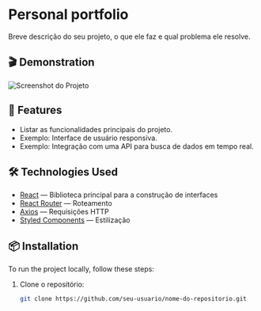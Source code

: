# Personal portfolio

Breve descrição do seu projeto, o que ele faz e qual problema ele resolve.

## 🎬 Demonstration

<!-- Opcional: inclua uma imagem ou GIF do seu projeto -->
![Screenshot do Projeto](link-da-screenshot.png)

## 🚀 Features

- Listar as funcionalidades principais do projeto.
- Exemplo: Interface de usuário responsiva.
- Exemplo: Integração com uma API para busca de dados em tempo real.

## 🛠️ Technologies Used

- [React](https://reactjs.org/) — Biblioteca principal para a construção de interfaces
- [React Router](https://reactrouter.com/) — Roteamento
- [Axios](https://axios-http.com/) — Requisições HTTP
- [Styled Components](https://styled-components.com/) — Estilização

## 📦 Installation

To run the project locally, follow these steps:

1. Clone o repositório:
   ```bash
   git clone https://github.com/seu-usuario/nome-do-repositorio.git

